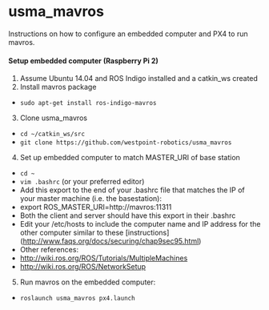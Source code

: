 # usma_mavros
Instructions on how to configure an embedded computer and PX4 to run mavros.

#### Setup embedded computer (Raspberry Pi 2)
1. Assume Ubuntu 14.04 and ROS Indigo installed and a catkin_ws created
2. Install mavros package
 * `sudo apt-get install ros-indigo-mavros`
3. Clone usma_mavros
 * `cd ~/catkin_ws/src`
 * `git clone https://github.com/westpoint-robotics/usma_mavros`
4. Set up embedded computer to match MASTER_URI of base station
 * `cd ~`
 * `vim .bashrc` (or your preferred editor)
 * Add this export to the end of your .bashrc file that matches the IP of your master machine (i.e. the basestation):
  * export ROS_MASTER_URI=http://mavros:11311
 * Both the client and server should have this export in their .bashrc
 * Edit your /etc/hosts to include the computer name and IP address for the other computer similar to these [instructions] (http://www.faqs.org/docs/securing/chap9sec95.html) 
 * Other references:
  * http://wiki.ros.org/ROS/Tutorials/MultipleMachines
  * http://wiki.ros.org/ROS/NetworkSetup
5. Run mavros on the embedded computer:
 * `roslaunch usma_mavros px4.launch`
